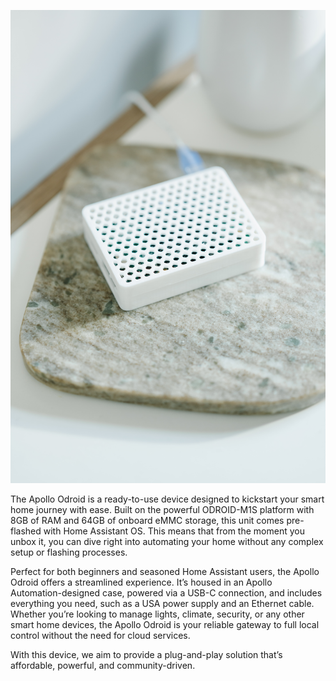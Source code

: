 ![](../../assets/apolloautomation-finals-15.jpg)

The Apollo Odroid is a ready-to-use device designed to kickstart your smart home journey with ease. Built on the powerful ODROID-M1S platform with 8GB of RAM and 64GB of onboard eMMC storage, this unit comes pre-flashed with Home Assistant OS. This means that from the moment you unbox it, you can dive right into automating your home without any complex setup or flashing processes.

Perfect for both beginners and seasoned Home Assistant users, the Apollo Odroid offers a streamlined experience. It’s housed in an Apollo Automation-designed case, powered via a USB-C connection, and includes everything you need, such as a USA power supply and an Ethernet cable. Whether you’re looking to manage lights, climate, security, or any other smart home devices, the Apollo Odroid is your reliable gateway to full local control without the need for cloud services.

With this device, we aim to provide a plug-and-play solution that’s affordable, powerful, and community-driven.